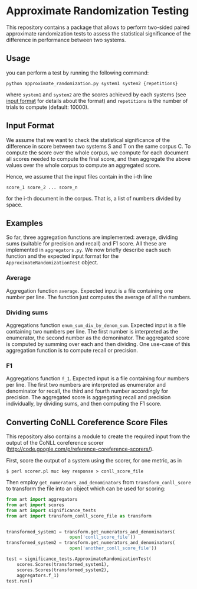 # Approximate Randomization Testing
This repository contains a package that allows to perform two-sided paired
approximate randomization tests to assess the statistical significance of the
difference in performance between two systems.

## Usage
you can perform a test by running the following command:

```
python approximate_randomization.py system1 system2 {repetitions}
```

where `system1` and `system2` are the scores achieved by each systems (see [input format](#input-format) for details about the format) and `repetitions` is the number of trials to compute (default: 10000).

## Input Format
We assume that we want to check the statistical significance of the
difference in score between two systems S and T on the same corpus C. To
compute the score over the whole corpus, we compute for each document all
scores needed to compute the final score, and then aggregate the above values
 over the whole corpus to compute an aggregated score.

Hence, we assume that the input files contain in the i-th line

```
score_1 score_2 ... score_n
```

for the i-th document in the corpus. That is, a list of numbers divided by
space.

## Examples
So far, three aggregation functions are implemented: average, dividing sums
(suitable for precision and recall) and F1 score. All these are implemented in
`aggregators.py`. We now briefly describe each such function and the expected
input format for the `ApproximateRandomizationTest` object.

### Average
Aggregation function `average`. Expected input is a file containing one
number per line. The function just computes the average of all the numbers.

### Dividing sums
Aggregations function `enum_sum_div_by_denom_sum`. Expected input is a file
containing two numbers per line. The first number is interpreted as the
enumerator, the second number as the demoninator. The aggregated score is
computed by summing over each and then dividing. One use-case of this
aggregation function is to compute recall or precision.

### F1
Aggregations function `f_1`. Expected input is a file containing four numbers
per line. The first two numbers are interpreted as enumerator and denominator
for recall, the third and fourth number accordingly for precision. The
aggregated score is aggregating recall and precision individually, by dividing
sums, and then computing the F1 score.

## Converting CoNLL Coreference Score Files
This repository also contains a module to create the required input from the
output of the CoNLL coreference scorer
(http://code.google.com/p/reference-coreference-scorers/).

First, score the output of a system using the scorer, for one metric, as in

```
$ perl scorer.pl muc key response > conll_score_file
```

Then employ `get_numerators_and_denominators` from `transform_conll_score` to
transform the file into an object which can be used for scoring:

```python
from art import aggregators
from art import scores
from art import significance_tests
from art import transform_conll_score_file as transform


transformed_system1 = transform.get_numerators_and_denominators(
                        open('conll_score_file'))
transformed_system2 = transform.get_numerators_and_denominators(
                        open('another_conll_score_file'))

test = significance_tests.ApproximateRandomizationTest(
    scores.Scores(transformed_system1),
    scores.Scores(transformed_system2),
    aggregators.f_1)
test.run()
```
